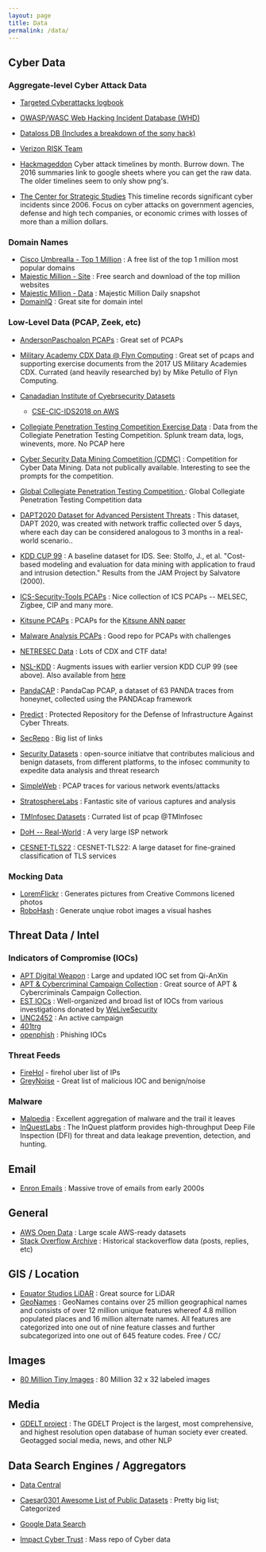```yaml
---
layout: page
title: Data
permalink: /data/
---
```


## Cyber Data

### Aggregate-level Cyber Attack Data

   * [Targeted Cyberattacks logbook](https://apt.securelist.com/#firstPage)

   * [OWASP/WASC Web Hacking Incident Database (WHD)](https://owasp.org/www-project-web-hacking-incident-database/)

   * [Dataloss DB (Includes a breakdown of the sony hack)](https://blog.datalossdb.org)

   * [Verizon RISK Team](http://www.verizonenterprise.com/DBIR/)

   * [Hackmageddon](http://www.hackmageddon.com/2015-cyber-attacks-timeline-master-index/)
Cyber attack timelines by month.  Burrow down.  The 2016 summaries link to google sheets where you can get the raw data.  The older timelines seem to only show png's.

   * [​The Center for Strategic Studies](https://www.csis.org/programs/strategic-technologies-program/significant-cyber-incidents)
This timeline records significant cyber incidents since 2006. Focus on cyber attacks on government agencies, defense and high tech companies, or economic crimes with losses of more than a million dollars.

### Domain Names

   * [Cisco Umbrealla - Top 1 Million](http://s3-us-west-1.amazonaws.com/umbrella-static/index.html) : A free list of the top 1 million most popular domains
   * [Majestic Million - Site](https://majestic.com/reports/majestic-million) : Free search and download of the top million websites
   * [Majestic Million - Data](http://downloads.majestic.com/majestic_million.csv) : Majestic Million Daily snapshot
   * [DomainIQ](https://www.domainiq.com/) : Great site for domain intel
   
### Low-Level Data (PCAP, Zeek, etc)

   * [AndersonPaschoalon PCAPs](https://github.com/AndersonPaschoalon/Pcaps/) : Great set of PCAPs

   * [Military Academy CDX Data @ Flyn Computing](https://www.flyn.org/CDX/) : Great set of pcaps and supporting exercise documents from the 2017 US Military Academies CDX.  Currated (and heavily researched by) by Mike Petullo of Flyn Computing.
   
   * [Canadadian Institute of Cyebrsecurity Datasets](https://www.unb.ca/cic/datasets/index.html)
      *  [CSE-CIC-IDS2018 on AWS](https://www.unb.ca/cic/datasets/ids-2018.html)
        
   * [Collegiate Penetration Testing Competition Exercise Data](https://cptc.rit.edu/) : Data from the  Collegiate Penetration Testing Competition.  Splunk tream data, logs, winevents, more.   No PCAP here

   * [Cyber Security Data Mining Competition (CDMC)](http://www.csmining.org/ ) : Competition for Cyber Data Mining.  Data not publically available.  Interesting to see the prompts for the competition.

   * [Global Collegiate Penetration Testing Competition ](http://cptc.rit.edu/) : Global Collegiate Penetration Testing Competition data

  * [DAPT2020 Dataset for Advanced Persistent Threats](https://www.kaggle.com/datasets/sowmyamyneni/dapt2020) :  This dataset, DAPT 2020, was created with network traffic collected over 5 days, where each day can be considered analogous to 3 months in a real-world scenario..

   * [KDD CUP 99](http://kdd.ics.uci.edu/databases/kddcup99/kddcup99.html) : A baseline dataset for IDS.  See: Stolfo, J., et al. "Cost-based modeling and evaluation for data mining with application to fraud and intrusion detection." Results from the JAM Project by Salvatore (2000).

   * [ICS-Security-Tools PCAPs](https://github.com/ITI/ICS-Security-Tools/tree/master/pcaps) : Nice collection of ICS PCAPs -- MELSEC, Zigbee, CIP and many more.

   * [Kitsune PCAPs](https://drive.google.com/drive/folders/1kmoWY4poGWfmmVSdSu-r_3Vo84Tu4PyE) : PCAPs for the [Kitsune ANN paper](https://archive.ics.uci.edu/ml/datasets/Kitsune+Network+Attack+Dataset)

   * [Malware Analysis PCAPs](https://www.malware-traffic-analysis.net/training-exercises.html) : Good repo for PCAPs with challenges
   
   * [NETRESEC Data](http://www.netresec.com/?page=PcapFiles) : Lots of CDX and CTF data!

   * [NSL-KDD](https://web.archive.org/web/20150205070216/http://nsl.cs.unb.ca/NSL-KDD/) : Augments issues with earlier version KDD CUP 99 (see above).  Also available from [here](http://www.unb.ca/research/iscx/dataset/iscx-NSL-KDD-dataset.html)

   * [PandaCAP](https://zenodo.org/record/3759652#.Y5juvtLMJhE) : PandaCap PCAP, a dataset of 63 PANDA traces from honeynet, collected using the PANDAcap framework

   * [Predict](https://www.predict.org/) : Protected Repository for the Defense of Infrastructure Against Cyber Threats.

   * [SecRepo](https://www.secrepo.com/)  : Big list of links

   * [Security Datasets](https://securitydatasets.com/introduction.html) :  open-source initiatve that contributes malicious and benign datasets, from different platforms, to the infosec community to expedite data analysis and threat research

   * [SimpleWeb](http://www.simpleweb.org/wiki/Traces) : PCAP traces for various network events/attacks

   * [StratosphereLabs](https://www.stratosphereips.org/datasets-overview) : Fantastic site of various captures and analysis

   * [TMInfosec Datasets](https://github.com/neu5ron/TMInfosec/blob/master/Datasets/PCAPs.md) : Currated list of pcap @TMInfosec

   * [DoH -- Real-World](https://zenodo.org/record/5956044#.YyCeA9LMJhE) : A very large ISP network
     
   * [CESNET-TLS22](https://zenodo.org/records/7965515) : CESNET-TLS22: A large dataset for fine-grained classification of TLS services

### Mocking Data

   * [LoremFlickr](https://loremflickr.com/) : Generates pictures from Creative Commons licened photos
   * [RoboHash](https://robohash.org/) : Generate unqiue robot images a visual hashes
   
## Threat Data / Intel

### Indicators of Compromise (IOCs)

   * [APT Digital Weapon](https://github.com/RedDrip7/APT_Digital_Weapon) : Large and updated IOC set from Qi-AnXin
   * [APT & Cybercriminal Campaign Collection](https://github.com/CyberMonitor/APT_CyberCriminal_Campagin_Collections) : Great source of APT & Cybercriminals Campaign Collection.  
   * [EST IOCs](https://github.com/eset/malware-ioc) : Well-organized and broad list of IOCs from various investigations donated by [WeLiveSecurity](https://www.welivesecurity.com/)
   * [UNC2452](https://github.com/center-for-threat-informed-defense/public-resources/tree/master/solorigate) : An active campaign
   * [401trg](https://github.com/401trg/detections)
   * [openphish](https://openphish.com/) : Phishing IOCs     

### Threat Feeds

   * [FireHol](http://iplists.firehol.org/) - firehol uber list of IPs 
   * [GreyNoise](https://greynoise.io) - Great list of malicious IOC and benign/noise

### Malware

   * [Malpedia](https://malpedia.caad.fkie.fraunhofer.de/) : Excellent aggregation of malware and the trail it leaves
   * [InQuestLabs](https://labs.inquest.net/) : The InQuest platform provides high-throughput Deep File Inspection (DFI) for threat and data leakage prevention, detection, and hunting.

## Email

   * [Enron Emails](https://www.cs.cmu.edu/~enron/) : Massive trove of emails from early 2000s

## General

   * [AWS Open Data](https://registry.opendata.aws/) : Large scale AWS-ready datasets
   * [Stack Overflow Archive](https://archive.org/details/stackexchange) : Historical stackoverflow data (posts, replies, etc)

## GIS / Location
   * [Equator Studios LiDAR](https://equatorstudios.com/) : Great source for LiDAR
   * [GeoNames](https://www.geonames.org/) : GeoNames contains over 25 million geographical names and consists of over 12 million unique features whereof 4.8 million populated places and 16 million alternate names. All features are categorized into one out of nine feature classes and further subcategorized into one out of 645 feature codes.  Free / CC/

## Images

   * [80 Million Tiny Images](https://www.kaggle.com/datasets/aryashah2k/mit-80-million-tiny-images-dataset?resource=download)  : 80 Million 32 x 32 labeled images

## Media

   * [GDELT project](http://gdeltproject.org/data.html) : The GDELT Project is the largest, most comprehensive, and highest resolution open database of human society ever created. Geotagged social media, news, and other NLP

## Data Search Engines / Aggregators

   * [Data Central](http://www.datasciencecentral.com/profiles/blogs/big-data-sets-available-for-free)

   * [Caesar0301 Awesome List of Public Datasets](https://github.com/caesar0301/awesome-public-datasets) : Pretty big list;  Categorized
   
   * [Google Data Search](https://datasetsearch.research.google.com/)

   * [Impact Cyber Trust](https://www.impactcybertrust.org/search?filter[]=Datasets&filter[]=pcap) : Mass repo of Cyber data
     



